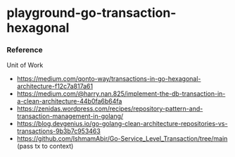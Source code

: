 # playground-go-transaction-hexagonal

### Reference  

Unit of Work

- <https://medium.com/qonto-way/transactions-in-go-hexagonal-architecture-f12c7a817a61>
- <https://medium.com/@harry.nan.825/implement-the-db-transaction-in-a-clean-architecture-44b0fa6b64fa>
- <https://zenidas.wordpress.com/recipes/repository-pattern-and-transaction-management-in-golang/>
- <https://blog.devgenius.io/go-golang-clean-architecture-repositories-vs-transactions-9b3b7c953463>
- <https://github.com/IshmamAbir/Go-Service_Level_Transaction/tree/main> (pass tx to context)
